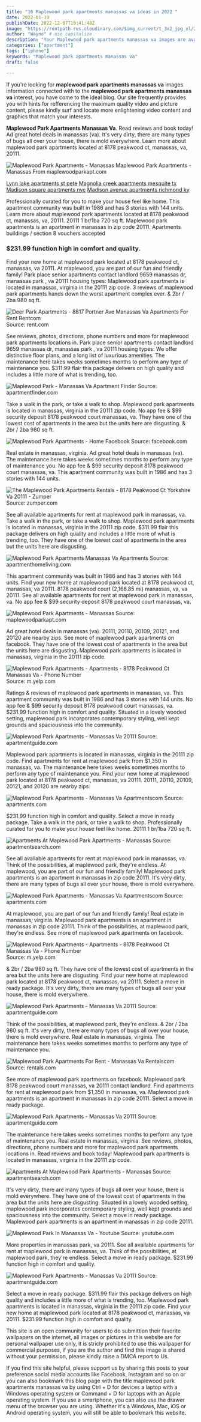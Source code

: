 ```yaml
---
title: "16 Maplewood park apartments manassas va ideas in 2022 "
date: 2022-01-19
publishDate: 2022-12-07T19:41:48Z
image: "https://rentpath-res.cloudinary.com/$img_current/t_3x2_jpg_xl/2201ae6af375a15d874fdb3a5196bdb2"
author: "Wayne" # use capitalize
description: "Your Maplewood park apartments manassas va images are available in this site. Maplewood park apartments manassas va are a topic that is being searched for and liked by netizens now. You can Download the Maplewood park apartments manassas va files here. Download all royalty-free vectors."
categories: ["apartment"]
tags: ["iphone"]
keywords: "Maplewood park apartments manassas va"
draft: false

---
```


If you're looking for **maplewood park apartments manassas va** images information connected with to the **maplewood park apartments manassas va** interest, you have come to the ideal  blog.  Our site frequently  provides you with  hints  for refferencing  the maximum  quality video and picture  content, please kindly surf and locate more enlightening video content and graphics  that match your interests.

**Maplewood Park Apartments Manassas Va**. Read reviews and book today! Ad great hotel deals in manassas (va). It&#039;s very dirty, there are many types of bugs all over your house, there is mold everywhere. Learn more about maplewood park apartments located at 8178 peakwood ct, manassas, va, 20111.

![Maplewood Park Apartments - Manassas](https://www.amurcon.com/app/uploads/sites/101/2020/10/DSC09107.jpg "Maplewood Park Apartments - Manassas")
Maplewood Park Apartments - Manassas From maplewoodparkapt.com

[Lynn lake apartments st pete](/lynn-lake-apartments-st-pete/)
[Magnolia creek apartments mesquite tx](/magnolia-creek-apartments-mesquite-tx/)
[Madison square apartments nyc](/madison-square-apartments-nyc/)
[Madison avenue apartments richmond ky](/madison-avenue-apartments-richmond-ky/)

Professionally curated for you to make your house feel like home. This apartment community was built in 1986 and has 3 stories with 144 units. Learn more about maplewood park apartments located at 8178 peakwood ct, manassas, va, 20111. 20111 1 br/1ba 720 sq ft. Maplewood park apartments is an apartment in manassas in zip code 20111. Apartments buildings / section 8 vouchers accepted

### $231.99 function high in comfort and quality.

Find your new home at maplewood park located at 8178 peakwood ct, manassas, va 20111. At maplewood, you are part of our fun and friendly family! Park place senior apartments contact landlord 9659 manassas dr, manassas park , va 20111 housing types: Maplewood park apartments is located in manassas, virginia in the 20111 zip code. 3 reviews of maplewood park apartments hands down the worst apartment complex ever. &amp; 2br / 2ba 980 sq ft.


![Deer Park Apartments - 8817 Portner Ave Manassas Va Apartments For Rent Rentcom](https://rentpath-res.cloudinary.com/$img_current/t_3x2_jpg_xl/t_unpaid/0e4d1148ca349dead39cf4034324ff6a "Deer Park Apartments - 8817 Portner Ave Manassas Va Apartments For Rent Rentcom")
Source: rent.com

See reviews, photos, directions, phone numbers and more for maplewood park apartments locations in. Park place senior apartments contact landlord 9659 manassas dr, manassas park , va 20111 housing types: We offer distinctive floor plans, and a long list of luxurious amenities. The maintenance here takes weeks sometimes months to perform any type of maintenance you. $311.99 flair this package delivers on high quality and includes a little more of what is trending, too.

![Maplewood Park - Manassas Va Apartment Finder](https://image1.apartmentfinder.com/i2/DeNNtINeg6dW3Mrqv3nHVH63L3AjJ_dvAveCMiaNy7s/117/maplewood-park-manassas-va-building-photo.jpg "Maplewood Park - Manassas Va Apartment Finder")
Source: apartmentfinder.com

Take a walk in the park, or take a walk to shop. Maplewood park apartments is located in manassas, virginia in the 20111 zip code. No app fee &amp; $99 security deposit 8178 peakwood court manassas, va. They have one of the lowest cost of apartments in the area but the units here are disgusting. &amp; 2br / 2ba 980 sq ft.

![Maplewood Park Apartments - Home Facebook](https://lookaside.fbsbx.com/lookaside/crawler/media/?media_id=106990331471541 "Maplewood Park Apartments - Home Facebook")
Source: facebook.com

Real estate in manassas, virginia. Ad great hotel deals in manassas (va). The maintenance here takes weeks sometimes months to perform any type of maintenance you. No app fee &amp; $99 security deposit 8178 peakwood court manassas, va. This apartment community was built in 1986 and has 3 stories with 144 units.

![The Maplewood Park Apartments Rentals - 8178 Peakwood Ct Yorkshire Va 20111 - Zumper](https://img.zumpercdn.com/104083593/1280x960?auto=format&amp;w=392&amp;h=360&amp;fit=crop "The Maplewood Park Apartments Rentals - 8178 Peakwood Ct Yorkshire Va 20111 - Zumper")
Source: zumper.com

See all available apartments for rent at maplewood park in manassas, va. Take a walk in the park, or take a walk to shop. Maplewood park apartments is located in manassas, virginia in the 20111 zip code. $311.99 flair this package delivers on high quality and includes a little more of what is trending, too. They have one of the lowest cost of apartments in the area but the units here are disgusting.

![Maplewood Park Apartments Manassas Va Apartments](https://images1.apartmenthomeliving.com/m2/JVYKQdI5dS2Pkd0uGjD5ejCYBLVox5_gd1_2OdgVmS4/H270W360/map.jpg "Maplewood Park Apartments Manassas Va Apartments")
Source: apartmenthomeliving.com

This apartment community was built in 1986 and has 3 stories with 144 units. Find your new home at maplewood park located at 8178 peakwood ct, manassas, va 20111. 8178 peakwood court (2,166.85 mi) manassas, va, va 20111. See all available apartments for rent at maplewood park in manassas, va. No app fee &amp; $99 security deposit 8178 peakwood court manassas, va.

![Maplewood Park Apartments - Manassas](https://www.amurcon.com/app/uploads/sites/101/2020/10/DSC09107.jpg "Maplewood Park Apartments - Manassas")
Source: maplewoodparkapt.com

Ad great hotel deals in manassas (va). 20111, 20110, 20109, 20121, and 20120 are nearby zips. See more of maplewood park apartments on facebook. They have one of the lowest cost of apartments in the area but the units here are disgusting. Maplewood park apartments is located in manassas, virginia in the 20111 zip code.

![Maplewood Park Apartments - Apartments - 8178 Peakwood Ct Manassas Va - Phone Number](https://s3-media0.fl.yelpcdn.com/bphoto/W98UPtR0Z1efQRcIrv95bQ/348s.jpg "Maplewood Park Apartments - Apartments - 8178 Peakwood Ct Manassas Va - Phone Number")
Source: m.yelp.com

Ratings &amp; reviews of maplewood park apartments in manassas, va. This apartment community was built in 1986 and has 3 stories with 144 units. No app fee &amp; $99 security deposit 8178 peakwood court manassas, va. $231.99 function high in comfort and quality. Situated in a lovely wooded setting, maplewood park incorporates contemporary styling, well kept grounds and spaciousness into the community.

![Maplewood Park Apartments - Manassas Va 20111](https://rentpath-res.cloudinary.com/$img_current/t_3x2_jpg_xl/15838e6140919b988987556705cf34af "Maplewood Park Apartments - Manassas Va 20111")
Source: apartmentguide.com

Maplewood park apartments is located in manassas, virginia in the 20111 zip code. Find apartments for rent at maplewood park from $1,350 in manassas, va. The maintenance here takes weeks sometimes months to perform any type of maintenance you. Find your new home at maplewood park located at 8178 peakwood ct, manassas, va 20111. 20111, 20110, 20109, 20121, and 20120 are nearby zips.

![Maplewood Park Apartments - Manassas Va Apartmentscom](https://images1.apartments.com/i2/noAeD60LHEuH__Co_FVfSKkyHjT5lRFqNTFUZwU29Ns/117/maplewood-park-manassas-va-1br-1ba---720-sf.jpg?p=1 "Maplewood Park Apartments - Manassas Va Apartmentscom")
Source: apartments.com

$231.99 function high in comfort and quality. Select a move in ready package. Take a walk in the park, or take a walk to shop. Professionally curated for you to make your house feel like home. 20111 1 br/1ba 720 sq ft.

![Apartments At Maplewood Park Apartments - Manassas](https://www.apartmentsearch.com/databaseimages/e503eb9f-c832-4287-9869-1ae0e166cfda.jpg?w=750&amp;h=500&amp;404=~/assets/images/caro-coming-soon.jpg&amp;mode=crop "Apartments At Maplewood Park Apartments - Manassas")
Source: apartmentsearch.com

See all available apartments for rent at maplewood park in manassas, va. Think of the possibilities, at maplewood park, they&#039;re endless. At maplewood, you are part of our fun and friendly family! Maplewood park apartments is an apartment in manassas in zip code 20111. It&#039;s very dirty, there are many types of bugs all over your house, there is mold everywhere.

![Maplewood Park Apartments - Manassas Va Apartmentscom](https://images1.apartments.com/i2/urpz6Bga6QlUdC1_UWrQf2ZXVIQKH-WfTPGLZcfqNYI/111/maplewood-park-manassas-va-primary-photo.jpg "Maplewood Park Apartments - Manassas Va Apartmentscom")
Source: apartments.com

At maplewood, you are part of our fun and friendly family! Real estate in manassas, virginia. Maplewood park apartments is an apartment in manassas in zip code 20111. Think of the possibilities, at maplewood park, they&#039;re endless. See more of maplewood park apartments on facebook.

![Maplewood Park Apartments - Apartments - 8178 Peakwood Ct Manassas Va - Phone Number](https://s3-media0.fl.yelpcdn.com/bphoto/BbIkOkytgL2AvRix6-QY1Q/348s.jpg "Maplewood Park Apartments - Apartments - 8178 Peakwood Ct Manassas Va - Phone Number")
Source: m.yelp.com

&amp; 2br / 2ba 980 sq ft. They have one of the lowest cost of apartments in the area but the units here are disgusting. Find your new home at maplewood park located at 8178 peakwood ct, manassas, va 20111. Select a move in ready package. It&#039;s very dirty, there are many types of bugs all over your house, there is mold everywhere.

![Maplewood Park Apartments - Manassas Va 20111](https://rentpath-res.cloudinary.com/$img_current/t_3x2_jpg_xl/71bc16b99d8b89b83816c6c5f597a75d "Maplewood Park Apartments - Manassas Va 20111")
Source: apartmentguide.com

Think of the possibilities, at maplewood park, they&#039;re endless. &amp; 2br / 2ba 980 sq ft. It&#039;s very dirty, there are many types of bugs all over your house, there is mold everywhere. Real estate in manassas, virginia. The maintenance here takes weeks sometimes months to perform any type of maintenance you.

![Maplewood Park Apartments For Rent - Manassas Va Rentalscom](https://rentpath-res.cloudinary.com/w_400,h_250,t_rp,cs_tinysrgb,fl_force_strip,c_fill,q_auto:low,dpr_1.0/e_unsharp_mask:50/1403e7d590d400abcdbaacfcf392885d "Maplewood Park Apartments For Rent - Manassas Va Rentalscom")
Source: rentals.com

See more of maplewood park apartments on facebook. Maplewood park 8178 peakwood court manassas, va 20111 contact landlord. Find apartments for rent at maplewood park from $1,350 in manassas, va. Maplewood park apartments is an apartment in manassas in zip code 20111. Select a move in ready package.

![Maplewood Park Apartments - Manassas Va 20111](https://rentpath-res.cloudinary.com/$img_current/t_3x2_jpg_xl/5aceadedd561e93dbf40bffdaee1b386 "Maplewood Park Apartments - Manassas Va 20111")
Source: apartmentguide.com

The maintenance here takes weeks sometimes months to perform any type of maintenance you. Real estate in manassas, virginia. See reviews, photos, directions, phone numbers and more for maplewood park apartments locations in. Read reviews and book today! Maplewood park apartments is located in manassas, virginia in the 20111 zip code.

![Apartments At Maplewood Park Apartments - Manassas](https://www.apartmentsearch.com/databaseimages/84775328-1e9d-4242-9f5a-6a882a2e268e.jpg?w=750&amp;h=500&amp;404=~/assets/images/caro-coming-soon.jpg&amp;mode=crop "Apartments At Maplewood Park Apartments - Manassas")
Source: apartmentsearch.com

It&#039;s very dirty, there are many types of bugs all over your house, there is mold everywhere. They have one of the lowest cost of apartments in the area but the units here are disgusting. Situated in a lovely wooded setting, maplewood park incorporates contemporary styling, well kept grounds and spaciousness into the community. Select a move in ready package. Maplewood park apartments is an apartment in manassas in zip code 20111.

![Maplewood Park In Manassas Va - Youtube](https://i.ytimg.com/vi/9z28zXOD8Ps/hqdefault.jpg "Maplewood Park In Manassas Va - Youtube")
Source: youtube.com

More properties in manassas park, va 20111. See all available apartments for rent at maplewood park in manassas, va. Think of the possibilities, at maplewood park, they&#039;re endless. Select a move in ready package. $231.99 function high in comfort and quality.

![Maplewood Park Apartments - Manassas Va 20111](https://rentpath-res.cloudinary.com/$img_current/t_3x2_jpg_xl/2201ae6af375a15d874fdb3a5196bdb2 "Maplewood Park Apartments - Manassas Va 20111")
Source: apartmentguide.com

Select a move in ready package. $311.99 flair this package delivers on high quality and includes a little more of what is trending, too. Maplewood park apartments is located in manassas, virginia in the 20111 zip code. Find your new home at maplewood park located at 8178 peakwood ct, manassas, va 20111. $231.99 function high in comfort and quality.

This site is an open community for users to do submittion their favorite wallpapers on the internet, all images or pictures in this website are for personal wallpaper use only, it is stricly prohibited to use this wallpaper for commercial purposes, if you are the author and find this image is shared without your permission, please kindly raise a DMCA report to Us.

If you find this site helpful, please support us by sharing this posts to your preference social media accounts like Facebook, Instagram and so on or you can also bookmark this blog page with the title maplewood park apartments manassas va by using Ctrl + D for devices a laptop with a Windows operating system or Command + D for laptops with an Apple operating system. If you use a smartphone, you can also use the drawer menu of the browser you are using. Whether it's a Windows, Mac, iOS or Android operating system, you will still be able to bookmark this website.
